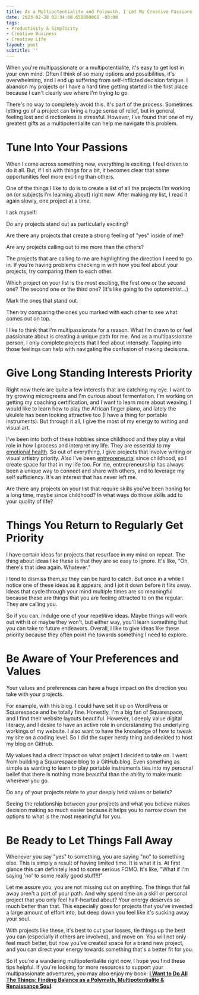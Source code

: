 ```yaml
---
title: As a Multipotentialite and Polymath, I Let My Creative Passions Build My Path
date: 2023-02-28 08:34:08.658000000 -08:00
tags:
- Productivity & Simplicity
- Creative Business
- Creative Life
layout: post
subtitle: ''
---
```


When you're multipassionate or a multipotentialite, it's easy to get lost in your own mind. Often I think of so many options and possibilities, it's overwhelming, and I end up suffering from self-inflicted decision fatigue. I abandon my projects or I have a hard time getting started in the first place because I can't clearly see where I'm trying to go.

There's no way to completely avoid this. It's part of the process. Sometimes letting go of a project can bring a huge sense of relief, but in general, feeling lost and directionless is stressful. However, I’ve found that one of my greatest gifts as a multipotentialite can help me navigate this problem.

# Tune Into Your Passions

When I come across something new, everything is exciting. I feel driven to do it all. But, if I sit with things for a bit, it becomes clear that some opportunities feel more exciting than others.

One of the things I like to do is to create a list of all the projects I’m working on (or subjects I’m learning about) right now. After making my list, I read it again slowly, one project at a time. 

I ask myself: 

Do any projects stand out as particularly exciting? 

Are there any projects that create a strong feeling of "yes" inside of me? 

Are any projects calling out to me more than the others?

The projects that are calling to me are highlighting the direction I need to go in. If you're having problems checking in with how you feel about your projects, try comparing them to each other. 

Which project on your list is the most exciting, the first one or the second one? The second one or the third one? (It's like going to the optometrist...) 

Mark the ones that stand out. 

Then try comparing the ones you marked with each other to see what comes out on top.

I like to think that I’m multipassionate for a reason. What I’m drawn to or feel passionate about is creating a unique path for me. And as a multipassionate person, I only complete projects that I feel about intensely. Tapping into those feelings can help with navigating the confusion of making decisions.

# Give Long Standing Interests Priority

Right now there are quite a few interests that are catching my eye. I want to try growing microgreens and I'm curious about fermentation. I'm working on getting my coaching certification, and I want to learn more about weaving. I would like to learn how to play the African finger piano, and lately the ukulele has been looking attractive too (I have a thing for portable instruments). But through it all, I give the most of my energy to writing and visual art.

I've been into both of these hobbies since childhood and they play a vital role in how I process and interpret my life. They are essential to my [emotional health](https://arcadiapage.com/2022-05-30-the-power-of-transforming-pain-into-art-for-infps/). So out of everything, I give projects that involve writing or visual artistry priority. Also I've been [entrepreneurial](https://arcadiapage.com/2022-09-30-what-it-s-like-being-an-infp-enneagram-type-3/) since childhood, so I create space for that in my life too. For me, entrepreneurship has always been a unique way to connect and share with others, and to leverage my self sufficiency. It's an interest that has never left me.

Are there any projects on your list that require skills you've been honing for a long time, maybe since childhood? In what ways do those skills add to your quality of life?

# Things You Return to Regularly Get Priority

I have certain ideas for projects that resurface in my mind on repeat. The thing about ideas like these is that they are so easy to ignore. It's like, "Oh, there's that idea again. Whatever.”

I tend to dismiss them,so they can be hard to catch. But once in a while I notice one of these ideas as it appears, and I jot it down before it flits away. Ideas that cycle through your mind multiple times are so meaningful because these are things that you are feeling attracted to on the regular. They are calling you.

So if you can, indulge one of your repetitive ideas. Maybe things will work out with it or maybe they won't, but either way, you'll learn something that you can take to future endeavors. Overall, I like to give ideas like these priority because they often point me towards something I need to explore.

# Be Aware of Your Preferences and Values 

Your values and preferences can have a huge impact on the direction you take with your projects.

For example, with this blog. I could have set it up on WordPress or Squarespace and be totally fine. Honestly, I'm a big fan of Squarespace, and I find their website layouts beautiful. However, I deeply value digital literacy, and I desire to have an active role in understanding the underlying workings of my website. I also want to have the knowledge of how to tweak my site on a coding level. So I did the super nerdy thing and decided to host my blog on GitHub. 

My values had a direct impact on what project I decided to take on. I went from building a Squarespace blog to a GitHub blog. Even something as simple as wanting to learn to play portable instruments ties into my personal belief that there is nothing more beautiful than the ability to make music wherever you go.

Do any of your projects relate to your deeply held values or beliefs?

Seeing the relationship between your projects and what you believe makes decision making so much easier because it helps you to narrow down the options to what is the most meaningful for you.

# Be Ready to Let Things Fall Away

Whenever you say "yes" to something, you are saying "no" to something else. This is simply a result of having limited time. It is what it is. At first glance this can definitely lead to some serious FOMO. It's like, "What if I'm saying 'no' to some really good stuff!!!"

Let me assure you, you are not missing out on anything. The things that fall away aren't a part of your path. And why spend time on a skill or personal project that you only feel half-hearted about? Your energy deserves so much better than that. This especially goes for projects that you've invested a large amount of effort into, but deep down you feel like it's sucking away your soul.

With projects like these, it's best to cut your losses, tie things up the best you can (especially if others are involved), and move on. You will not only feel much better, but now you've created space for a brand new project, and you can direct your energy towards something that's a better fit for you.

So if you’re a wandering multipotentialite right now, I hope you find these tips helpful. If you're looking for more resources to support your multipassionate adventures, you may also enjoy my book: **[I Want to Do All The Things: Finding Balance as a Polymath, Multipotentialite & Renaissance Soul](https://payhip.com/b/4ljG)**.